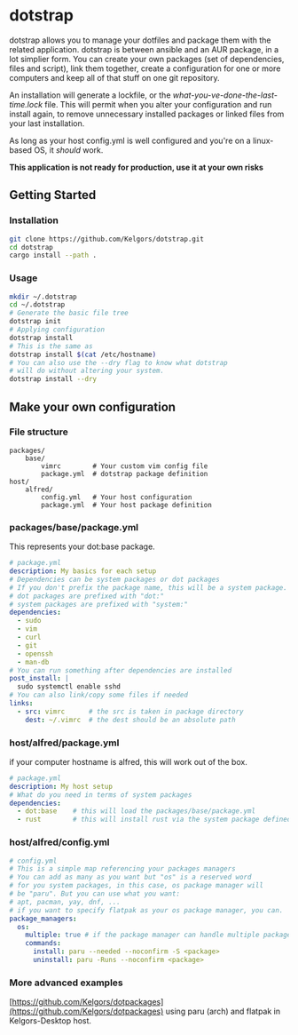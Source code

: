 # dotstrap

dotstrap allows you to manage your dotfiles and package them with the related application. dotstrap is between ansible and an AUR package, in a lot simplier form. You can create your own packages (set of dependencies, files and script), link them together, create a configuration for one or more computers and keep all of that stuff on one git repository.

An installation will generate a lockfile, or the *what-you-ve-done-the-last-time.lock* file. This will permit when you alter your configuration and run install again, to remove unnecessary installed packages or linked files from your last installation.

As long as your host config.yml is well configured and you're on a linux-based OS, it *should* work.

**This application is not ready for production, use it at your own risks**

## Getting Started

### Installation

```sh
git clone https://github.com/Kelgors/dotstrap.git
cd dotstrap
cargo install --path .
```

### Usage

```sh
mkdir ~/.dotstrap
cd ~/.dotstrap
# Generate the basic file tree
dotstrap init
# Applying configuration
dotstrap install
# This is the same as 
dotstrap install $(cat /etc/hostname)
# You can also use the --dry flag to know what dotstrap
# will do without altering your system.
dotstrap install --dry
```

## Make your own configuration

### File structure

```
packages/
    base/
        vimrc        # Your custom vim config file
        package.yml  # dotstrap package definition
host/
    alfred/
        config.yml   # Your host configuration
        package.yml  # Your host package definition
```

### packages/base/package.yml

This represents your dot:base package.

```yml
# package.yml
description: My basics for each setup
# Dependencies can be system packages or dot packages
# If you don't prefix the package name, this will be a system package. 
# dot packages are prefixed with "dot:"
# system packages are prefixed with "system:"
dependencies:
  - sudo
  - vim
  - curl
  - git
  - openssh
  - man-db
# You can run something after dependencies are installed
post_install: |
  sudo systemctl enable sshd
# You can also link/copy some files if needed
links:
  - src: vimrc      # the src is taken in package directory
    dest: ~/.vimrc  # the dest should be an absolute path
```

### host/alfred/package.yml

if your computer hostname is alfred, this will work out of the box.

```yml
# package.yml
description: My host setup
# What do you need in terms of system packages
dependencies:
  - dot:base    # this will load the packages/base/package.yml
  - rust        # this will install rust via the system package defined in config.yml
```
### host/alfred/config.yml

```yml
# config.yml
# This is a simple map referencing your packages managers
# You can add as many as you want but "os" is a reserved word
# for you system packages, in this case, os package manager will
# be "paru". But you can use what you want:
# apt, pacman, yay, dnf, ...
# if you want to specify flatpak as your os package manager, you can.
package_managers: 
  os:
    multiple: true # if the package manager can handle multiple package operation at once
    commands:
      install: paru --needed --noconfirm -S <package>
      uninstall: paru -Runs --noconfirm <package>

```

### More advanced examples

[https://github.com/Kelgors/dotpackages](https://github.com/Kelgors/dotpackages) using paru (arch) and flatpak in Kelgors-Desktop host.

